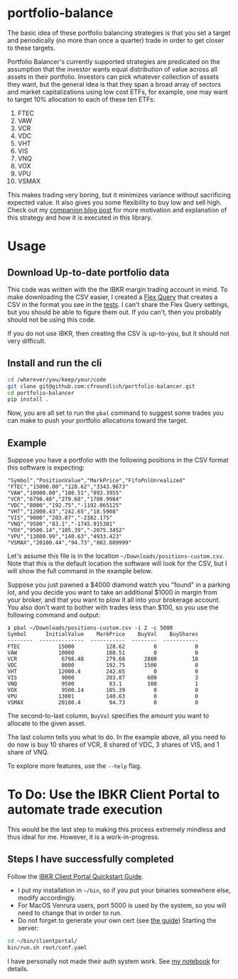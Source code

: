 # portfolio-balance
The basic idea of these portfolio balancing strategies is that you set a target and periodically (no more than once a quarter) trade in order to get closer to these targets.

Portfolio Balancer's currently supported strategies are predicated on the assumption that the investor wants equal distribution of value across all assets in their portfolio. Investors can pick whatever collection of assets they want, but the general idea is that they span a broad array of sectors and market capitalizations using low cost ETFs, for example, one may want to target 10% allocation to each of these ten ETFs:
  1. FTEC
  1. VAW
  1. VCR
  1. VDC
  1. VHT
  1. VIS
  1. VNQ
  1. VOX
  1. VPU
  1. VSMAX

This makes trading very boring, but it minimizes variance without sacrificing expected value.  It also gives you some flexibility to buy low and sell high.
Check out my [companion blog post](https://cfreundlich.github.io/portfolio-balancer/) for more motivation and explanation of this strategy and how it is executed in this library.

# Usage
## Download Up-to-date portfolio data
This code was written with the the IBKR margin trading account in mind.
To make downloading the CSV easier, I created a [Flex Query](https://portal.interactivebrokers.com/AccountManagement/AmAuthentication?action=RM_FLEX_QUERIES) that creates a CSV in the format you see in the [tests](./tests/data).
I can't share the Flex Query settings, but you should be able to figure them out.
If you can't, then you probably should not be using this code.

If you do not use IBKR, then creating the CSV is up-to-you, but it should not very difficult.

## Install and run the cli
```bash
cd /wherever/you/keep/your/code
git clone git@github.com:cfreundlich/portfolio-balancer.git
cd portfolio-balancer
pip install .
```
Now, you are all set to run the `pbal` command to suggest some trades you can make to push your portfolio allocations toward the target.

## Example
Suppose you have a portfolio with the following positions in the CSV format this software is expecting:
```
"Symbol","PositionValue","MarkPrice","FifoPnlUnrealized"
"FTEC","15000.00","128.62","3343.9673"
"VAW","10000.00","180.51","893.3955"
"VCR","6798.48","279.68","1700.9984"
"VDC","8000","192.75","-1192.065125"
"VHT","12000.43","242.65","18.5908"
"VIS","9000","203.87","-2382.175"
"VNQ","9500","83.1","-1745.915301"
"VOX","9500.14","105.39","-2075.3452"
"VPU","13000.99","140.63","4933.423"
"VSMAX","20100.44","94.73","802.809999"
```
Let's assume this file is in the location `~/Downloads/positions-custom.csv`.  Note that this is the default location the software will look for the CSV, but I will show the full command in the example below.

Suppose you just pawned a $4000 diamond watch you "found" in a parking lot, and you decide you want to take an additional $1000 in margin from your broker, and that you want to plow it all into your brokerage account.  You also don't want to bother with trades less than $100, so you use the following command and output:
```
❯ pbal ~/Downloads/positions-custom.csv -i 2 -c 5000
Symbol      InitialValue    MarkPrice    BuyVal    BuyShares
--------  --------------  -----------  --------  -----------
FTEC            15000          128.62         0            0
VAW             10000          180.51         0            0
VCR              6798.48       279.68      2800           10
VDC              8000          192.75      1500            8
VHT             12000.4        242.65         0            0
VIS              9000          203.87       600            3
VNQ              9500           83.1        100            1
VOX              9500.14       105.39         0            0
VPU             13001          140.63         0            0
VSMAX           20100.4         94.73         0            0
```
The second-to-last column, `BuyVal` specifies the amount you want to allocate to the given asset.

The last column tells you what to do.  In the example above, all you need to do now is buy 10 shares of VCR, 8 shared of VDC, 3 shares of VIS, and 1 share of VNQ.

To explore more features, use the `--help` flag.

# To Do: Use the IBKR Client Portal to automate trade execution
This would be the last step to making this process extremely mindless and thus ideal for me.
However, it is a work-in-progress.

## Steps I have successfully completed
Follow the [IBKR Client Portal Quickstart Guide](https://interactivebrokers.github.io/cpwebapi/quickstart).
- I put my installation in `~/bin`, so if you put your binaries somewhere else, modify accordingly.
- For MacOS Venrura users, port 5000 is used by the system, so you will need to change that in order to run.
- Do not forget to generate your own cert (see [the guide](https://interactivebrokers.github.io/cpwebapi/use-cases#invalid-ssl-certificate))
Starting the server:
```bash
cd ~/bin/clientportal/
bin/run.sh root/conf.yaml
```
I have personally not made their auth system work.  See [my notebook](./notebooks/main.ipynb) for details.
